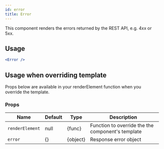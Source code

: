 ```yaml
---
id: error
title: Error
---
```

This component renders the errors returned by the REST API, e.g. 4xx or 5xx.

## Usage

```jsx
<Error />
```

## Usage when overriding template

Props below are available in your renderElement function when you override the template.

### Props

| Name              | Default       | Type      | Description             |
| ------------------|---------------| ----------|-------------------------|
| ``renderElement`` | null          | {func}    | Function to override the the component's template |
| ``error``         | {}            | {object}  | Response error object   |

